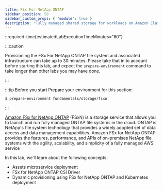 ```yaml
---
title: FSx For NetApp ONTAP
sidebar_position: 50
sidebar_custom_props: { "module": true }
description: "Fully managed shared storage for workloads on Amazon Elastic Kubernetes Service with Amazon FSx for NetApp ONTAP."
---
```


::required-time{estimatedLabExecutionTimeMinutes="60"}

:::caution

Provisioning the FSx For NetApp ONTAP file system and associated infrastructure can take up to 30 minutes. Please take that in to account before starting this lab, and expect the `prepare-environment` command to take longer than other labs you may have done.

:::

:::tip Before you start
Prepare your environment for this section:

```bash timeout=1800 wait=30
$ prepare-environment fundamentals/storage/fsxn
```

:::

[Amazon FSx for NetApp ONTAP](https://docs.aws.amazon.com/fsx/latest/ONTAPGuide/what-is-fsx-ontap.html) (FSxN) is a storage service that allows you to launch and run fully managed ONTAP file systems in the cloud. ONTAP is NetApp's file system technology that provides a widely adopted set of data access and data management capabilities. Amazon FSx for NetApp ONTAP provides the features, performance, and APIs of on-premises NetApp file systems with the agility, scalability, and simplicity of a fully managed AWS service

In this lab, we'll learn about the following concepts:

- Assets microservice deployment
- FSx for NetApp ONTAP CSI Driver
- Dynamic provisioning using FSx for NetApp ONTAP and Kubernetes deployment
